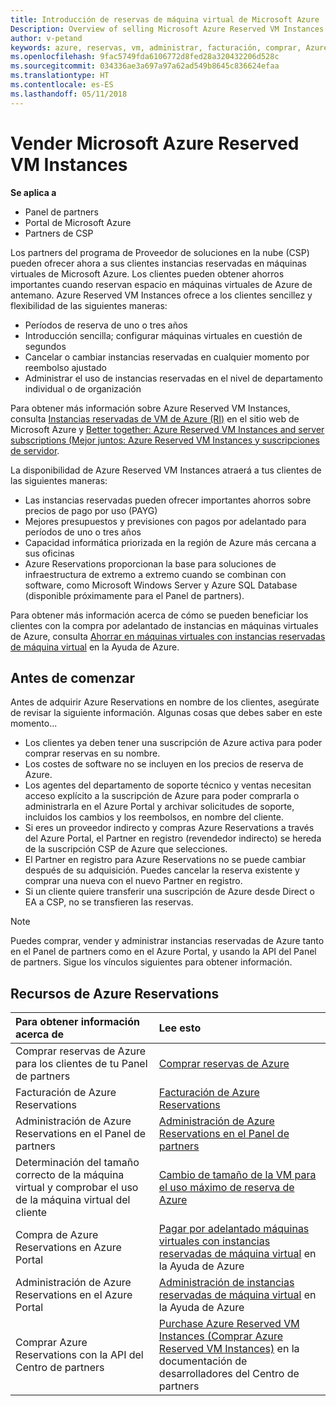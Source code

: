 ```yaml
---
title: Introducción de reservas de máquina virtual de Microsoft Azure | Centro de partners
Description: Overview of selling Microsoft Azure Reserved VM Instances in CSP.
author: v-petand
keywords: azure, reservas, vm, administrar, facturación, comprar, Azure RI, Azure Reserved VM Instances
ms.openlocfilehash: 9fac5749fda6106772d8fed28a320432206d528c
ms.sourcegitcommit: 034336ae3a697a97a62ad549b8645c836624efaa
ms.translationtype: HT
ms.contentlocale: es-ES
ms.lasthandoff: 05/11/2018
---
```

# <a name="sell-microsoft-azure-reserved-vm-instances"></a>Vender Microsoft Azure Reserved VM Instances 

**Se aplica a**

-  Panel de partners
-  Portal de Microsoft Azure
-  Partners de CSP

Los partners del programa de Proveedor de soluciones en la nube (CSP) pueden ofrecer ahora a sus clientes instancias reservadas en máquinas virtuales de Microsoft Azure. Los clientes pueden obtener ahorros importantes cuando reservan espacio en máquinas virtuales de Azure de antemano. Azure Reserved VM Instances ofrece a los clientes sencillez y flexibilidad de las siguientes maneras:

-   Períodos de reserva de uno o tres años 
-   Introducción sencilla; configurar máquinas virtuales en cuestión de segundos 
-   Cancelar o cambiar instancias reservadas en cualquier momento por reembolso ajustado 
-   Administrar el uso de instancias reservadas en el nivel de departamento individual o de organización 

Para obtener más información sobre Azure Reserved VM Instances, consulta [Instancias reservadas de VM de Azure (RI)](https://azure.microsoft.com/pricing/reserved-vm-instances/) en el sitio web de Microsoft Azure y [Better together: Azure Reserved VM Instances and server subscriptions (Mejor juntos: Azure Reserved VM Instances y suscripciones de servidor](https://blogs.partner.microsoft.com/mpn/better-together-azure-reserved-instances-server-subscriptions/).

La disponibilidad de Azure Reserved VM Instances atraerá a tus clientes de las siguientes maneras:

-   Las instancias reservadas pueden ofrecer importantes ahorros sobre precios de pago por uso (PAYG)
-   Mejores presupuestos y previsiones con pagos por adelantado para períodos de uno o tres años 
-   Capacidad informática priorizada en la región de Azure más cercana a sus oficinas  
-   Azure Reservations proporcionan la base para soluciones de infraestructura de extremo a extremo cuando se combinan con software, como Microsoft Windows Server y Azure SQL Database (disponible próximamente para el Panel de partners).   

Para obtener más información acerca de cómo se pueden beneficiar los clientes con la compra por adelantado de instancias en máquinas virtuales de Azure, consulta [Ahorrar en máquinas virtuales con instancias reservadas de máquina virtual](https://docs.microsoft.com/azure/billing/billing-save-compute-costs-reservations) en la Ayuda de Azure.

## <a name="before-you-begin"></a>Antes de comenzar

Antes de adquirir Azure Reservations en nombre de los clientes, asegúrate de revisar la siguiente información. Algunas cosas que debes saber en este momento...

-   Los clientes ya deben tener una suscripción de Azure activa para poder comprar reservas en su nombre.  
-   Los costes de software no se incluyen en los precios de reserva de Azure. 
-   Los agentes del departamento de soporte técnico y ventas necesitan acceso explícito a la suscripción de Azure para poder comprarla o administrarla en el Azure Portal y archivar solicitudes de soporte, incluidos los cambios y los reembolsos, en nombre del cliente.  
-   Si eres un proveedor indirecto y compras Azure Reservations a través del Azure Portal, el Partner en registro (revendedor indirecto) se hereda de la suscripción CSP de Azure que selecciones. 
-   El Partner en registro para Azure Reservations no se puede cambiar después de su adquisición. Puedes cancelar la reserva existente y comprar una nueva con el nuevo Partner en registro. 
-   Si un cliente quiere transferir una suscripción de Azure desde Direct o EA a CSP, no se transfieren las reservas. 

>[!NOTE]
> Puedes comprar, vender y administrar instancias reservadas de Azure tanto en el Panel de partners como en el Azure Portal, y usando la API del Panel de partners. Sigue los vínculos siguientes para obtener información. 

## <a name="azure-reservations-resources"></a>Recursos de Azure Reservations
|**Para obtener información acerca de**   |**Lee esto**    |
|:-----------------------------|:-----------------|
|Comprar reservas de Azure para los clientes de tu Panel de partners   |[Comprar reservas de Azure](azure-reservations-buying.md)
|Facturación de Azure Reservations   |[Facturación de Azure Reservations](azure-reservations-billing.md)   |
|Administración de Azure Reservations en el Panel de partners | [Administración de Azure Reservations en el Panel de partners](azure-reservations-manage.md)
|Determinación del tamaño correcto de la máquina virtual y comprobar el uso de la máquina virtual del cliente   |[Cambio de tamaño de la VM para el uso máximo de reserva de Azure](azure-usage.md)   |
|Compra de Azure Reservations en Azure Portal | [Pagar por adelantado máquinas virtuales con instancias reservadas de máquina virtual](https://docs.microsoft.com/azure/virtual-machines/windows/prepay-reserved-vm-instances) en la Ayuda de Azure |
|Administración de Azure Reservations en el Azure Portal   |[Administración de instancias reservadas de máquina virtual](https://docs.microsoft.com/azure/billing/billing-manage-reserved-vm-instance) en la Ayuda de Azure  |
|Comprar Azure Reservations con la API del Centro de partners | [Purchase Azure Reserved VM Instances (Comprar Azure Reserved VM Instances)](https://docs.microsoft.com/partner-center/develop/purchase-azure-reserved-vm-instances) en la documentación de desarrolladores del Centro de partners

 

